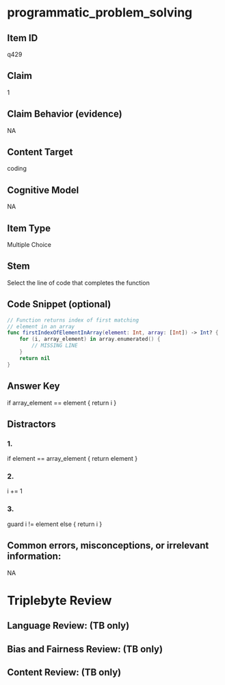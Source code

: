 # programmatic_problem_solving

## Item ID
q429

## Claim
1

## Claim Behavior (evidence)
NA

## Content Target
coding

## Cognitive Model
NA

## Item Type
Multiple Choice

## Stem
Select the line of code that completes the function

## Code Snippet (optional)
```swift
// Function returns index of first matching
// element in an array
func firstIndexOfElementInArray(element: Int, array: [Int]) -> Int? {
    for (i, array_element) in array.enumerated() {
        // MISSING LINE        
    }
    return nil
}
```

## Answer Key
if array_element == element { return i }

## Distractors

### 1.
if element == array_element { return element }

### 2.
i += 1

### 3.
guard i != element else { return i }

## Common errors, misconceptions, or irrelevant information:
NA

# Triplebyte Review


## Language Review: (TB only)


## Bias and Fairness Review: (TB only)


## Content Review: (TB only)

